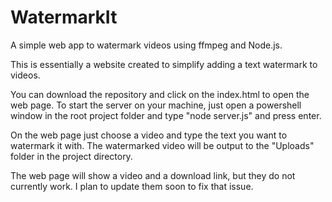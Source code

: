# WatermarkIt
A simple web app to watermark videos using ffmpeg and Node.js.


This is essentially a website created to simplify adding a text watermark to videos. 

You can download the repository and click on the index.html to open the web page.
To start the server on your machine, just open a powershell window in the root project folder and type "node server.js" and press enter. 

On the web page just choose a video and type the text you want to watermark it with. The watermarked video will be output to the "Uploads" folder in the project directory.

The web page will show a video and a download link, but they do not currently work. I plan to update them soon to fix that issue.
